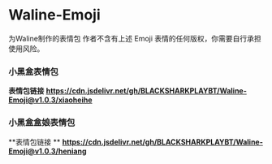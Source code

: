# Waline-Emoji
为Waline制作的表情包
作者不含有上述 Emoji 表情的任何版权，你需要自行承担使用风险。

### **小黑盒表情包**

**表情包链接** **https://cdn.jsdelivr.net/gh/BLACKSHARKPLAYBT/Waline-Emoji@v1.0.3/xiaoheihe**

### **小黑盒盒娘表情包**

**表情包链接 ** **https://cdn.jsdelivr.net/gh/BLACKSHARKPLAYBT/Waline-Emoji@v1.0.3/heniang**
